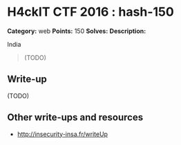 # H4ckIT CTF 2016 : hash-150

**Category:** web
**Points:** 150
**Solves:**
**Description:**

India

> (TODO)

## Write-up

(TODO)

## Other write-ups and resources

* http://insecurity-insa.fr/writeUp
